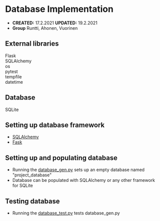 # Database Implementation
* **CREATED:** 17.2.2021
**UPDATED:** 19.2.2021
* **Group** Runtti, Ahonen, Vuorinen
## External libraries
Flask<br>
SQLAlchemy<br>
os<br>
pytest<br>
tempfile<br>
datetime<br>

## Database
SQLite

## Setting up database framework
* [SQLAlchemy](https://www.sqlalchemy.org/) <br>
* [Fask](https://flask.palletsprojects.com/en/1.1.x/)

## Setting up and populating database
* Running the [database_gen.py](https://github.com/jruntti20/PWP_jm/blob/master/db/database_gen.py) sets up an empty database named "project_database"
* Database can be populated with SQLAlchemy or any other framework for SQLite

## Testing database
* Running the [database_test.py](https://github.com/jruntti20/PWP_jm/blob/master/db/database_test.py) tests database_gen.py 
